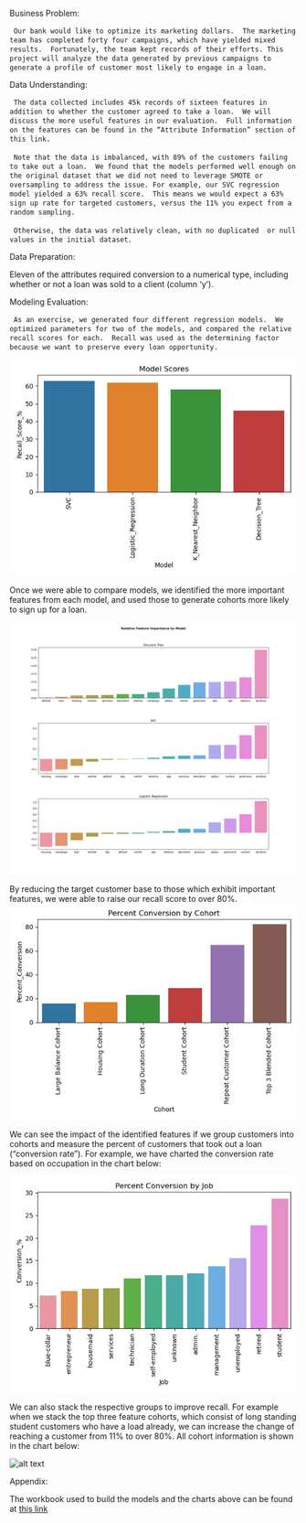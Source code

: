 Business Problem:

     Our bank would like to optimize its marketing dollars.  The marketing team has completed forty four campaigns, which have yielded mixed results.  Fortunately, the team kept records of their efforts. This project will analyze the data generated by previous campaigns to generate a profile of customer most likely to engage in a loan.  

Data Understanding:

     The data collected includes 45k records of sixteen features in addition to whether the customer agreed to take a loan.  We will discuss the more useful features in our evaluation.  Full information on the features can be found in the “Attribute Information” section of this link.

     Note that the data is imbalanced, with 89% of the customers failing to take out a loan.  We found that the models performed well enough on the original dataset that we did not need to leverage SMOTE or oversampling to address the issue. For example, our SVC regression model yielded a 63% recall score.  This means we would expect a 63% sign up rate for targeted customers, versus the 11% you expect from a random sampling.

     Otherwise, the data was relatively clean, with no duplicated  or null values in the initial dataset. 

Data Preparation:

Eleven of the attributes required conversion to a numerical type, including whether or not a loan was sold to a client (column ‘y’).   

Modeling Evaluation:

     As an exercise, we generated four different regression models.  We optimized parameters for two of the models, and compared the relative recall scores for each.  Recall was used as the determining factor because we want to preserve every loan opportunity.  

![alt text](https://github.com/JOSHUAGITBERG/bank_loan_predictor/blob/main/images/Model_Scores.jpg)

Once we were able to compare models, we identified the more important  features from each model, and used those to generate cohorts more likely to sign up for a loan.  

![alt text](https://github.com/JOSHUAGITBERG/bank_loan_predictor/blob/main/images/Relative_Feature_Importance.png)

By reducing the target customer base to those which exhibit important features, we were able to raise our recall score to over 80%.  
![alt text](https://github.com/JOSHUAGITBERG/bank_loan_predictor/blob/main/images/Conversion_By_Cohort.jpg)

We can see the impact of the identified features if we group customers into cohorts and measure the percent of customers that took out a loan (“conversion rate”).  For example, we have charted the conversion rate based on occupation in the chart below:

![alt text](https://github.com/JOSHUAGITBERG/bank_loan_predictor/blob/main/images/Conversion_By_Job.jpg)

We can also stack the respective groups to improve recall.  For example when we stack the top three feature cohorts, which consist of  long standing student customers who have a load already, we can increase the change of reaching a customer from 11% to over 80%.  All cohort information is shown in the chart below:

![alt text](http://url/to/img.png)
<link to cohort chart> 

Appendix:

The workbook used to build the models and the charts above can be found at [this link](https://github.com/JOSHUAGITBERG/bank_loan_predictor/blob/main/bank_load_predictor_workbook.ipynb)


